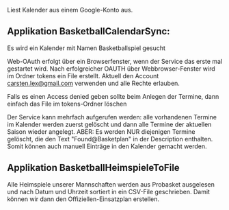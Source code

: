 Liest Kalender aus einem Google-Konto aus.


Applikation BasketballCalendarSync:
---
Es wird ein Kalender mit Namen Basketballspiel gesucht

Web-OAuth erfolgt über ein Browserfenster, wenn der Service das erste mal gestartet wird.
Nach erfolgreicher OAUTH über Webbrowser-Fenster wird im Ordner tokens ein File erstellt.
Aktuell den Account carsten.lex@gmail.com verwenden und alle Rechte erlauben.

Falls es einen Access denied geben sollte beim Anlegen der Termine, 
dann einfach das File im tokens-Ordner löschen

Der Service kann mehrfach aufgerufen werden: alle vorhandenen Termine im Kalender werden 
zuerst gelöscht und dann alle Termine der aktuellen Saison wieder angelegt.
ABER: Es werden NUR diejenigen Termine gelöscht, die den Text "Found@Basketplan" in der
Description enthalten. Somit können auch manuell Einträge in den Kalender gemacht werden.


Applikation BasketballHeimspieleToFile
---
Alle Heimspiele unserer Mannschaften werden aus Probasket ausgelesen und nach Datum und Uhrzeit
sortiert in ein CSV-File geschrieben. Damit können wir dann den Offiziellen-Einsatzplan erstellen.
